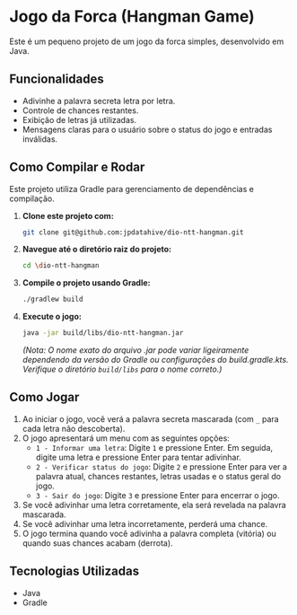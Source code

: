 # Jogo da Forca (Hangman Game)

Este é um pequeno projeto de um jogo da forca simples, desenvolvido em Java.

## Funcionalidades

*   Adivinhe a palavra secreta letra por letra.
*   Controle de chances restantes.
*   Exibição de letras já utilizadas.
*   Mensagens claras para o usuário sobre o status do jogo e entradas inválidas.

## Como Compilar e Rodar

Este projeto utiliza Gradle para gerenciamento de dependências e compilação.

1. **Clone este projeto com:**
    
    ```bash
    git clone git@github.com:jpdatahive/dio-ntt-hangman.git
   ```

2. **Navegue até o diretório raiz do projeto:**

    ```bash
    cd \dio-ntt-hangman
    ```

3. **Compile o projeto usando Gradle:**

    ```bash
    ./gradlew build
    ```

4. **Execute o jogo:**

    ```bash
    java -jar build/libs/dio-ntt-hangman.jar
    ```
    *(Nota: O nome exato do arquivo .jar pode variar ligeiramente dependendo da versão do Gradle ou configurações do build.gradle.kts. Verifique o diretório `build/libs` para o nome correto.)*

## Como Jogar

1.  Ao iniciar o jogo, você verá a palavra secreta mascarada (com `_` para cada letra não descoberta).
2.  O jogo apresentará um menu com as seguintes opções:
    *   `1 - Informar uma letra`: Digite `1` e pressione Enter. Em seguida, digite uma letra e pressione Enter para tentar adivinhar.
    *   `2 - Verificar status do jogo`: Digite `2` e pressione Enter para ver a palavra atual, chances restantes, letras usadas e o status geral do jogo.
    *   `3 - Sair do jogo`: Digite `3` e pressione Enter para encerrar o jogo.
3.  Se você adivinhar uma letra corretamente, ela será revelada na palavra mascarada.
4.  Se você adivinhar uma letra incorretamente, perderá uma chance.
5.  O jogo termina quando você adivinha a palavra completa (vitória) ou quando suas chances acabam (derrota).

## Tecnologias Utilizadas

*   Java
*   Gradle
